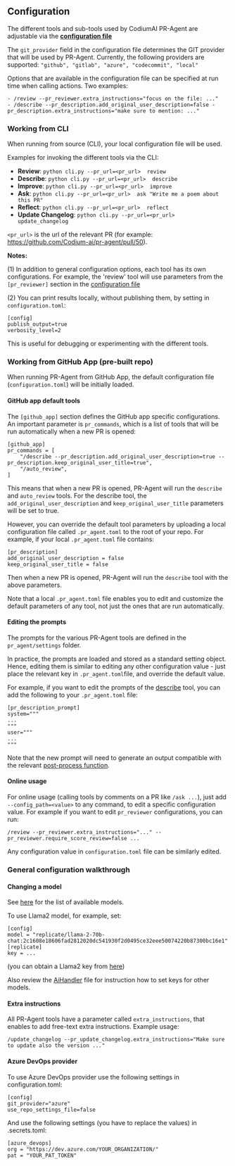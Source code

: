## Configuration

The different tools and sub-tools used by CodiumAI PR-Agent are adjustable via the **[configuration file](pr_agent/settings/configuration.toml)**

The `git_provider` field in the configuration file determines the GIT provider that will be used by PR-Agent. Currently, the following providers are supported:
`
"github", "gitlab", "azure", "codecommit", "local"
`

Options that are available in the configuration file can be specified at run time when calling actions. Two examples:
```
- /review --pr_reviewer.extra_instructions="focus on the file: ..."
- /describe --pr_description.add_original_user_description=false -pr_description.extra_instructions="make sure to mention: ..."
```

### Working from CLI
When running from source (CLI), your local configuration file will be used.

Examples for invoking the different tools via the CLI:

- **Review**:       `python cli.py --pr_url=<pr_url>  review`
- **Describe**:     `python cli.py --pr_url=<pr_url>  describe`
- **Improve**:      `python cli.py --pr_url=<pr_url>  improve`
- **Ask**:          `python cli.py --pr_url=<pr_url>  ask "Write me a poem about this PR"`
- **Reflect**:      `python cli.py --pr_url=<pr_url>  reflect`
- **Update Changelog**:      `python cli.py --pr_url=<pr_url>  update_changelog`

`<pr_url>` is the url of the relevant PR (for example: https://github.com/Codium-ai/pr-agent/pull/50).

**Notes:**

(1) In addition to general configuration options, each tool has its own configurations. For example, the 'review' tool will use parameters from the `[pr_reviewer]` section in the [configuration file](/pr_agent/settings/configuration.toml#L16)

(2) You can print results locally, without publishing them, by setting in `configuration.toml`:
```
[config]
publish_output=true
verbosity_level=2
```
This is useful for debugging or experimenting with the different tools.

### Working from GitHub App (pre-built repo)
When running PR-Agent from GitHub App, the default configuration file (`configuration.toml`) will be initially loaded.

#### GitHub app default tools
The `[github_app]` section defines the GitHub app specific configurations. 
An important parameter is `pr_commands`, which is a list of tools that will be run automatically when a new PR is opened:
```
[github_app]
pr_commands = [
    "/describe --pr_description.add_original_user_description=true --pr_description.keep_original_user_title=true",
    "/auto_review",
]
```
This means that when a new PR is opened, PR-Agent will run the `describe` and `auto_review` tools.
For the describe tool, the `add_original_user_description` and `keep_original_user_title` parameters will be set to true.

However, you can override the default tool parameters by uploading a local configuration file called `.pr_agent.toml` to the root of your repo.
For example, if your local `.pr_agent.toml` file contains:
```
[pr_description]
add_original_user_description = false
keep_original_user_title = false
```
Then when a new PR is opened, PR-Agent will run the `describe` tool with the above parameters.

Note that a local `.pr_agent.toml` file enables you to edit and customize the default parameters of any tool, not just the ones that are run automatically.

#### Editing the prompts
The prompts for the various PR-Agent tools are defined in the `pr_agent/settings` folder.

In practice, the prompts are loaded and stored as a standard setting object. Hence,
editing them is similar to editing any other configuration value - just place the relevant key in `.pr_agent.toml`file, and override the default value.

For example, if you want to edit the prompts of the [describe](./pr_agent/settings/pr_description_prompts.toml) tool, you can add the following to your `.pr_agent.toml` file:
```
[pr_description_prompt]
system="""
...
"""
user="""
...
"""
```
Note that the new prompt will need to generate an output compatible with the relevant [post-process function](./pr_agent/tools/pr_description.py#L137).

#### Online usage
For online usage (calling tools by comments on a PR like `/ask ...`), just add `--config_path=<value>` to any command, to edit a specific configuration value.
For example if you want to edit `pr_reviewer` configurations, you can run:
```
/review --pr_reviewer.extra_instructions="..." --pr_reviewer.require_score_review=false ...
```
Any configuration value in `configuration.toml` file can be similarly edited.


### General configuration walkthrough

#### Changing a model
See [here](pr_agent/algo/__init__.py) for the list of available models.

To use Llama2 model, for example, set:
```
[config]
model = "replicate/llama-2-70b-chat:2c1608e18606fad2812020dc541930f2d0495ce32eee50074220b87300bc16e1"
[replicate]
key = ...
```
(you can obtain a Llama2 key from [here](https://replicate.com/replicate/llama-2-70b-chat/api))

Also review the [AiHandler](pr_agent/algo/ai_handler.py) file for instruction how to set keys for other models.

#### Extra instructions
All PR-Agent tools have a parameter called `extra_instructions`, that enables to add free-text extra instructions. Example usage:
```
/update_changelog --pr_update_changelog.extra_instructions="Make sure to update also the version ..."
```

#### Azure DevOps provider
To use Azure DevOps provider use the following settings in configuration.toml:
```
[config]
git_provider="azure"
use_repo_settings_file=false
```

And use the following settings (you have to replace the values) in .secrets.toml:
```
[azure_devops]
org = "https://dev.azure.com/YOUR_ORGANIZATION/"
pat = "YOUR_PAT_TOKEN"
```